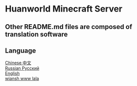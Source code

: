 # Huanworld Minecraft Server
## Other README.md files are composed of translation software
## Language
[Chinese 中文](1)  
[Russian Pусский](https://github.com/huanworldmc/huanworldmc.github.io/blob/master/README_ru.md)  
[English](https://github.com/huanworldmc/huanworldmc.github.io/blob/master/README_en.md)  
[wiansh www lala](https://github.com/huanworldmc/huanworldmc.github.io/blob/master/README_wuwulala.md)
